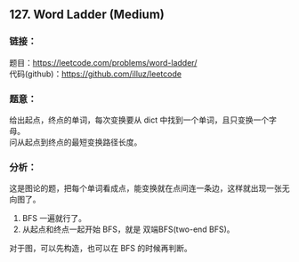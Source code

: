 ## 127. Word Ladder (Medium)

### **链接**：
题目：https://leetcode.com/problems/word-ladder/  
代码(github)：https://github.com/illuz/leetcode

### **题意**：
给出起点，终点的单词，每次变换要从 dict 中找到一个单词，且只变换一个字母。  
问从起点到终点的最短变换路径长度。

### **分析**：

这是图论的题，把每个单词看成点，能变换就在点间连一条边，这样就出现一张无向图了。  

1. BFS 一遍就行了。
2. 从起点和终点一起开始 BFS，就是 双端BFS(two-end BFS)。  

对于图，可以先构造，也可以在 BFS 的时候再判断。
